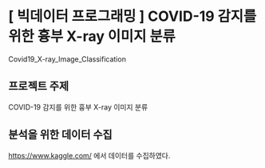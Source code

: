 # [ 빅데이터 프로그래밍 ] COVID-19 감지를 위한 흉부 X-ray 이미지 분류
Covid19_X-ray_Image_Classification   

## 프로젝트 주제
COVID-19 감지를 위한 흉부 X-ray 이미지 분류

## 분석을 위한 데이터 수집
https://www.kaggle.com/ 에서 데이터를 수집하였다.
